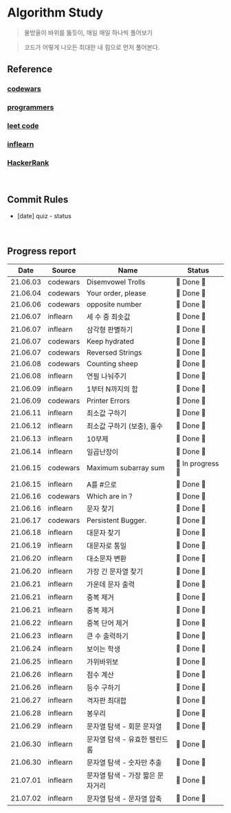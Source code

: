 # Algorithm Study

> 물방울이 바위를 뚫듯이, 매일 매일 하나씩 풀어보기

> 코드가 어떻게 나오든 최대한 내 힘으로 먼저 풀어본다.

## Reference

### [codewars](https://www.codewars.com/dashboard)

### [programmers](https://programmers.co.kr/)

### [leet code](https://leetcode.com/)

### [inflearn](https://www.inflearn.com/)

### [HackerRank](https://www.hackerrank.com/dashboard)

</br>

## Commit Rules

- [date] quiz - status

</br>

## Progress report

|   Date   | Source   | Name                             | Status            |
| :------: | -------- | -------------------------------- | ----------------- |
| 21.06.03 | codewars | Disemvowel Trolls                | 🎉 Done 🎉        |
| 21.06.04 | codewars | Your order, please               | 🎉 Done 🎉        |
| 21.06.06 | codewars | opposite number                  | 🎉 Done 🎉        |
| 21.06.07 | inflearn | 세 수 중 최솟값                  | 🎉 Done 🎉        |
| 21.06.07 | inflearn | 삼각형 판별하기                  | 🎉 Done 🎉        |
| 21.06.07 | codewars | Keep hydrated                    | 🎉 Done 🎉        |
| 21.06.07 | codewars | Reversed Strings                 | 🎉 Done 🎉        |
| 21.06.08 | codewars | Counting sheep                   | 🎉 Done 🎉        |
| 21.06.08 | inflearn | 연필 나눠주기                    | 🎉 Done 🎉        |
| 21.06.09 | inflearn | 1부터 N까지의 합                 | 🎉 Done 🎉        |
| 21.06.09 | codewars | Printer Errors                   | 🎉 Done 🎉        |
| 21.06.11 | inflearn | 최소값 구하기                    | 🎉 Done 🎉        |
| 21.06.12 | inflearn | 최소값 구하기 (보충), 홀수       | 🎉 Done 🎉        |
| 21.06.13 | inflearn | 10부제                           | 🎉 Done 🎉        |
| 21.06.14 | inflearn | 일곱난장이                       | 🎉 Done 🎉        |
| 21.06.15 | codewars | Maximum subarray sum             | 👻 In progress 👻 |
| 21.06.15 | inflearn | A를 #으로                        | 🎉 Done 🎉        |
| 21.06.16 | codewars | Which are in ?                   | 🎉 Done 🎉        |
| 21.06.16 | inflearn | 문자 찾기                        | 🎉 Done 🎉        |
| 21.06.17 | codewars | Persistent Bugger.               | 🎉 Done 🎉        |
| 21.06.18 | inflearn | 대문자 찾기                      | 🎉 Done 🎉        |
| 21.06.19 | inflearn | 대문자로 통일                    | 🎉 Done 🎉        |
| 21.06.20 | inflearn | 대소문자 변환                    | 🎉 Done 🎉        |
| 21.06.20 | inflearn | 가장 긴 문자열 찾기              | 🎉 Done 🎉        |
| 21.06.21 | inflearn | 가운데 문자 출력                 | 🎉 Done 🎉        |
| 21.06.21 | inflearn | 중복 제거                        | 🎉 Done 🎉        |
| 21.06.21 | inflearn | 중복 제거                        | 🎉 Done 🎉        |
| 21.06.22 | inflearn | 중복 단어 제거                   | 🎉 Done 🎉        |
| 21.06.23 | inflearn | 큰 수 출력하기                   | 🎉 Done 🎉        |
| 21.06.24 | inflearn | 보이는 학생                      | 🎉 Done 🎉        |
| 21.06.25 | inflearn | 가위바위보                       | 🎉 Done 🎉        |
| 21.06.26 | inflearn | 점수 계산                        | 🎉 Done 🎉        |
| 21.06.26 | inflearn | 등수 구하기                      | 🎉 Done 🎉        |
| 21.06.27 | inflearn | 격자판 최대합                    | 🎉 Done 🎉        |
| 21.06.28 | inflearn | 봉우리                           | 🎉 Done 🎉        |
| 21.06.29 | inflearn | 문자열 탐색 - 회문 문자열        | 🎉 Done 🎉        |
| 21.06.30 | inflearn | 문자열 탐색 - 유효한 팰린드롬    | 🎉 Done 🎉        |
| 21.06.30 | inflearn | 문자열 탐색 - 숫자만 추출        | 🎉 Done 🎉        |
| 21.07.01 | inflearn | 문자열 탐색 - 가장 짧은 문자거리 | 🎉 Done 🎉        |
| 21.07.02 | inflearn | 문자열 탐색 - 문자열 압축        | 🎉 Done 🎉        |
